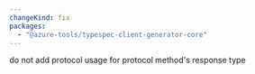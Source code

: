 ```yaml
---
changeKind: fix
packages:
  - "@azure-tools/typespec-client-generator-core"
---
```


do not add protocol usage for protocol method's response type
